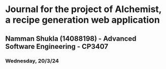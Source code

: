# Journal for the project of Alchemist, a recipe generation web application #

## Namman Shukla (14088198) - Advanced Software Engineering - CP3407
### Wednesday, 20/3/24


